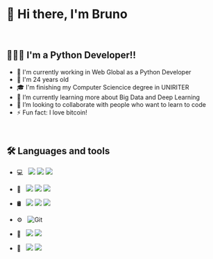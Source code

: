 # 👋 Hi there, I'm  Bruno

<br/>

##  👨🏻‍💻 I'm a Python Developer!!
- 🔭 I'm currently working in Web Global as a Python Developer
- 🎂 I'm 24 years old 
- 🎓 I'm finishing my Computer Sciencice degree in UNIRITER
- 🌱 I’m currently learning more about Big Data and Deep Learning
- 👯 I’m looking to collaborate with people who want to learn to code
- ⚡ Fun fact: I love bitcoin!

<br/>

## 🛠 Languages and tools 
   
- 💻 &nbsp;
  ![](https://img.shields.io/badge/Python-3776AB??style=flat&logo=python&logoColor=white)
  ![](https://img.shields.io/badge/JavaScript-323330?style=flat&logo=javascript&logoColor=F7DF1E)
  ![](https://img.shields.io/badge/R-276DC3?style=flat&logo=r&logoColor=white)
  
- 🤖 &nbsp; 
  ![](https://img.shields.io/badge/ScikitLearn-1616F7?style=flat&logo=scikitlearn&logoColor=orange)
  ![](https://img.shields.io/badge/TensorFlow-FF6F00?style=flat&logo=tensorflow&logoColor=white)
  ![](https://img.shields.io/badge/Keras-EC1919?style=flat&logo=keras&logoColor=white)
  
- 🛢 &nbsp; 
  ![](https://img.shields.io/badge/PostgreSQL-316192?style=flat&logo=postgresql&logoColor=white)
  ![](https://img.shields.io/badge/Elastic_Search-005571?style=flat&logo=elasticsearch&logoColor=white)
  ![](https://img.shields.io/badge/Neo4j-018bff?style=flat&logo=neo4j&logoColor=white)
  
- ⚙️ &nbsp;
  ![Git](https://img.shields.io/badge/GIT-E44C30?style=flat&logo=git&logoColor=white)
- 🔧 &nbsp;
  ![](https://img.shields.io/badge/Arduino-00979D?style=flat&logo=Arduino&logoColor=white)
  ![](https://img.shields.io/badge/Raspberry%20Pi-A22846?style=flat&logo=Raspberry%20Pi&logoColor=white)

- 💸 &nbsp; 
  ![](https://img.shields.io/badge/Binance-FCD535?style=flat&logo=binance&logoColor=black)
  ![](https://img.shields.io/badge/Ethereum-3C3C3D?style=flat&logo=Ethereum&logoColor=white)

<!--
**FingerBruno/FingerBruno** is a ✨ _special_ ✨ repository because its `README.md` (this file) appears on your GitHub profile.

